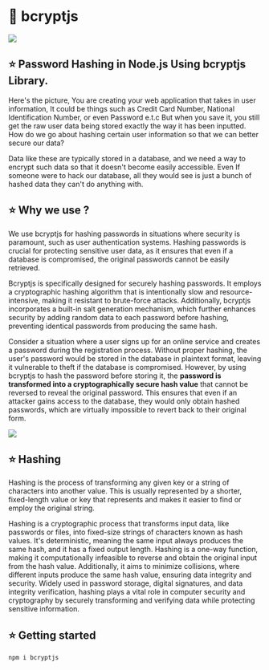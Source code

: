 # 📍 bcryptjs

<img src="https://repository-images.githubusercontent.com/139898859/9617c480-81c2-11ea-94fc-322231ead1f0">

## ⭐ Password Hashing in Node.js Using bcryptjs Library.

Here's the picture, You are creating your web application that takes in user information, It could be things such as Credit Card Number, National Identification Number, or even Password e.t.c But when you save it, you still get the raw user data being stored exactly the way it has been inputted. How do we go about hashing certain user information so that we can better secure our data?

Data like these are typically stored in a database, and we need a way to encrypt such data so that it doesn't become easily accessible. Even If someone were to hack our database, all they would see is just a bunch of hashed data they can't do anything with.

## ⭐ Why we use ?

We use bcryptjs for hashing passwords in situations where security is paramount, such as user authentication systems. Hashing passwords is crucial for protecting sensitive user data, as it ensures that even if a database is compromised, the original passwords cannot be easily retrieved.

Bcryptjs is specifically designed for securely hashing passwords. It employs a cryptographic hashing algorithm that is intentionally slow and resource-intensive, making it resistant to brute-force attacks. Additionally, bcryptjs incorporates a built-in salt generation mechanism, which further enhances security by adding random data to each password before hashing, preventing identical passwords from producing the same hash.

Consider a situation where a user signs up for an online service and creates a password during the registration process. Without proper hashing, the user's password would be stored in the database in plaintext format, leaving it vulnerable to theft if the database is compromised. However, by using bcryptjs to hash the password before storing it, the **password is transformed into a cryptographically secure hash value** that cannot be reversed to reveal the original password. This ensures that even if an attacker gains access to the database, they would only obtain hashed passwords, which are virtually impossible to revert back to their original form.

<img src="https://assets-global.website-files.com/60658b47b03f0c77e8c14884/6256965282e9d1a5a5df6841_Password%20Hashing.png" />

## ⭐ Hashing 

Hashing is the process of transforming any given key or a string of characters into another value. This is usually represented by a shorter, fixed-length value or key that represents and makes it easier to find or employ the original string.

Hashing is a cryptographic process that transforms input data, like passwords or files, into fixed-size strings of characters known as hash values. It's deterministic, meaning the same input always produces the same hash, and it has a fixed output length. Hashing is a one-way function, making it computationally infeasible to reverse and obtain the original input from the hash value. Additionally, it aims to minimize collisions, where different inputs produce the same hash value, ensuring data integrity and security. Widely used in password storage, digital signatures, and data integrity verification, hashing plays a vital role in computer security and cryptography by securely transforming and verifying data while protecting sensitive information.

## ⭐ Getting started

```
npm i bcryptjs
```